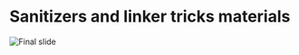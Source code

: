# Sanitizers and linker tricks materials

![Final slide](https://github.com/user-attachments/assets/41fce17f-d5e4-4ec5-9e1f-3c3f3db0185f)
